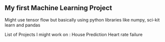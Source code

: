 ## My first Machine Learning Project 

 Might use tensor flow but basically using python libraries like numpy, sci-kit learn and pandas

 List of Projects I might work on :
 House Prediction
 Heart rate failure 